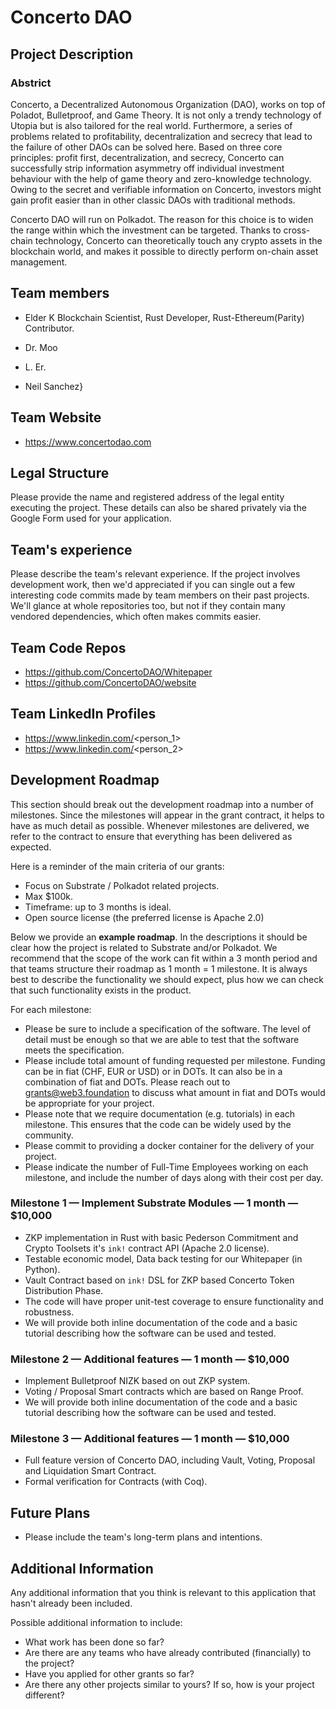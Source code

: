 # Concerto DAO

## Project Description

### Abstrict

Concerto, a Decentralized Autonomous Organization (DAO), works on top of Poladot, Bulletproof, and Game Theory. It is not only a trendy technology of Utopia but is also tailored for the real world. Furthermore, a series of problems related to profitability, decentralization and secrecy that lead to the failure of other DAOs can be solved here. Based on three core principles: profit first, decentralization, and secrecy, Concerto can successfully strip information asymmetry off individual investment behaviour with the help of game theory and zero-knowledge technology. Owing to the secret and verifiable information on Concerto, investors might gain profit easier than in other classic DAOs with traditional methods.

Concerto DAO will run on Polkadot. The reason for this choice is to widen the range within which the investment can be targeted. Thanks to cross-chain technology, Concerto can theoretically touch any crypto assets in the blockchain world, and makes it possible to directly perform on-chain asset management.

## Team members
* Elder K
Blockchain Scientist, Rust Developer, Rust-Ethereum(Parity) Contributor.

* Dr. Moo
* L. Er.
* Neil Sanchez}

## Team Website
* https://www.concertodao.com

## Legal Structure
Please provide the name and registered address of the legal entity executing the project. These details can also be shared privately via the Google Form used for your application.

## Team's experience
Please describe the team's relevant experience.  If the project involves development work, then we'd appreciated if you can single out a few interesting code commits made by team members on their past projects.  We'll glance at whole repositories too, but not if they contain many vendored dependencies, which often makes commits easier.

## Team Code Repos
* https://github.com/ConcertoDAO/Whitepaper
* https://github.com/ConcertoDAO/website

## Team LinkedIn Profiles
* https://www.linkedin.com/<person_1>
* https://www.linkedin.com/<person_2>

## Development Roadmap
This section should break out the development roadmap into a number of milestones. Since the milestones will appear in the grant contract, it helps to have as much detail as possible. Whenever milestones are delivered, we refer to the contract to ensure that everything has been delivered as expected.

Here is a reminder of the main criteria of our grants:
* Focus on Substrate / Polkadot related projects.
* Max $100k.
* Timeframe: up to 3 months is ideal.
* Open source license (the preferred license is Apache 2.0)

Below we provide an **example roadmap**. In the descriptions it should be clear how the project is related to Substrate and/or Polkadot. We recommend that the scope of the work can fit within a 3 month period and that teams structure their roadmap as 1 month = 1 milestone. It is always best to describe the functionality we should expect, plus how we can check that such functionality exists in the product.

For each milestone:
* Please be sure to include a specification of the software. The level of detail must be enough so that we are able to test that the software meets the specification.
* Please include total amount of funding requested per milestone. Funding can be in fiat (CHF, EUR or USD) or in DOTs. It can also be in a combination of fiat and DOTs. Please reach out to grants@web3.foundation to discuss what amount in fiat and DOTs would be appropriate for your project.
* Please note that we require documentation (e.g. tutorials) in each milestone. This ensures that the code can be widely used by the community.
* Please commit to providing a docker container for the delivery of your project.
* Please indicate the number of Full-Time Employees working on each milestone, and include the number of days along with their cost per day.

### Milestone 1 — Implement Substrate Modules — 1 month — $10,000

* ZKP implementation in Rust with basic Pederson Commitment and Crypto Toolsets it's `ink!` contract API (Apache 2.0 license).
* Testable economic model, Data back testing for our Whitepaper (in Python).
* Vault Contract based on `ink!` DSL for ZKP based Concerto Token Distribution Phase.
* The code will have proper unit-test coverage to ensure functionality and robustness.
* We will provide both inline documentation of the code and a basic tutorial describing how the software can be used and tested.

### Milestone 2 — Additional features — 1 month — $10,000
* Implement Bulletproof NIZK based on out ZKP system.
* Voting / Proposal Smart contracts which are based on Range Proof.
* We will provide both inline documentation of the code and a basic tutorial describing how the software can be used and tested.

### Milestone 3 — Additional features — 1 month — $10,000
* Full feature version of Concerto DAO, including Vault, Voting, Proposal and Liquidation Smart Contract.
* Formal verification for Contracts (with Coq).

## Future Plans
* Please include the team's long-term plans and intentions.

## Additional Information
Any additional information that you think is relevant to this application that hasn't already been included.

Possible additional information to include:
* What work has been done so far?
* Are there are any teams who have already contributed (financially) to the project?
* Have you applied for other grants so far?
* Are there any other projects similar to yours? If so, how is your project different?
